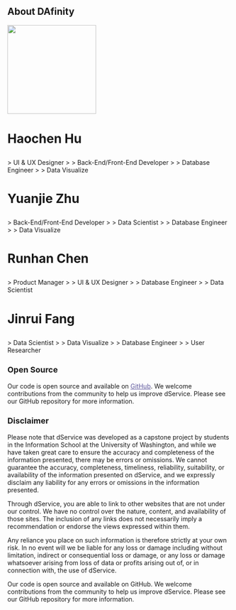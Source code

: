 ## About DAfinity

<img src="https://user-images.githubusercontent.com/101531662/236112083-cde735ca-7ee6-4ead-8967-717132d74ccf.png" style="width:200px">

<h3 style="font-size:28px"> Haochen Hu </h3>
> UI & UX Designer
> 
> Back-End/Front-End Developer
>
> Database Engineer
> 
> Data Visualize

<h3 style="font-size:28px"> Yuanjie Zhu </h3>
> Back-End/Front-End Developer
> 
> Data Scientist 
>
> Database Engineer
> 
> Data Visualize

<h3 style="font-size:28px"> Runhan Chen </h3>
> Product Manager 
> 
> UI & UX Designer
> 
> Database Engineer
> 
> Data Scientist

<h3 style="font-size:28px"> Jinrui Fang </h3>
> Data Scientist
> 
> Data Visualize 
> 
> Database Engineer
>
> User Researcher

<h3 style="font-size:18px"> Open Source </h3>
Our code is open source and available on <a style="color: rgb(95, 88, 157); font-weight:400" href="https://github.com/HaochenH/dService" target="_blank">GitHub</a>. We welcome contributions from the community to help us improve dService. Please see our GitHub repository for more information.

<h3 style="font-size:18px"> Disclaimer </h3>
Please note that dService was developed as a capstone project by students in the Information School at the University of Washington, and while we have taken great care to ensure the accuracy and completeness of the information presented, there may be errors or omissions. We cannot guarantee the accuracy, completeness, timeliness, reliability, suitability, or availability of the information presented on dService, and we expressly disclaim any liability for any errors or omissions in the information presented.

Through dService, you are able to link to other websites that are not under our control. We have no control over the nature, content, and availability of those sites. The inclusion of any links does not necessarily imply a recommendation or endorse the views expressed within them.

Any reliance you place on such information is therefore strictly at your own risk. In no event will we be liable for any loss or damage including without limitation, indirect or consequential loss or damage, or any loss or damage whatsoever arising from loss of data or profits arising out of, or in connection with, the use of dService.

Our code is open source and available on GitHub. We welcome contributions from the community to help us improve dService. Please see our GitHub repository for more information.